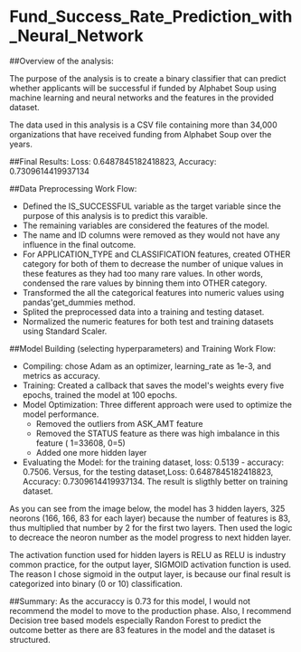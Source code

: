 # Fund_Success_Rate_Prediction_with_Neural_Network

##Overview of the analysis:

The purpose of the analysis is to create a binary classifier that can predict whether applicants will be successful if funded by Alphabet Soup using machine learning and neural networks and the features in the provided dataset.

The data used in this analysis is a CSV file containing more than 34,000 organizations that have received funding from Alphabet Soup over the years.


##Final Results: Loss: 0.6487845182418823, Accuracy: 0.7309614419937134


##Data Preprocessing Work Flow: 

* Defined the IS_SUCCESSFUL variable as the target variable since the purpose of this analysis is to predict this varaible.
* The remaining variables are considered the features of the model. 
* The name and ID columns were removed as they would not have any influence in the final outcome. 
* For APPLICATION_TYPE and CLASSIFICATION features, created OTHER category for both of them to decrease the number of unique values in these features as they had too many rare values. In other words, condensed the rare values by binning them into OTHER category.
* Transformed the all the categorical features into numeric values using pandas'get_dummies method.
* Splited the preprocessed data into a training and testing dataset.
* Normalized the numeric features for both test and training datasets using Standard Scaler.


##Model Building (selecting hyperparameters) and Training Work Flow:
* Compiling: chose Adam as an optimizer, learning_rate as 1e-3, and  metrics as accuracy.
* Training: Created a callback that saves the model's weights every five epochs, trained the model at 100 epochs.
* Model Optimization: Three different approach were used to optimize the model performance.
  * Removed the outliers from ASK_AMT feature
  * Removed the STATUS feature as there was high imbalance in this feature ( 1=33608, 0=5)
  * Added one more hidden layer
* Evaluating the Model: for the training dataset, loss: 0.5139 - accuracy: 0.7506. Versus, for the testing dataset,Loss: 0.6487845182418823, Accuracy: 0.7309614419937134. The result is sligthly better on training dataset.

As you can see from the image below, the model has 3 hidden layers, 325 neorons (166, 166, 83 for each layer) because the number of features is 83, thus multiplied that number by 2 for the first two layers. Then used the logic to decreace the neoron number as the model progress to next hidden layer. 

The activation function used for hidden layers is RELU as RELU is industry common practice, for the output layer, SIGMOID activation function is used. The reason I chose sigmoid in the output layer, is because our final result is categorized into binary (0 or 10) classification.

##Summary: As the accuraccy is 0.73 for this model, I would not recommend the model to move to the production phase. Also, I recommend Decision tree based models especially Randon Forest to predict the outcome better as there are 83 features in the model and the dataset is structured. 


